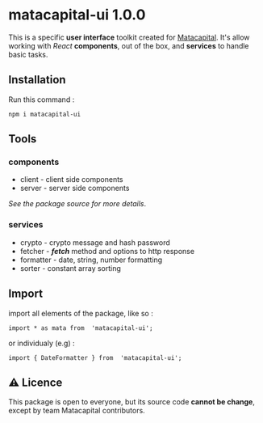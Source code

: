 # matacapital-ui 1.0.0
This is a specific **user interface** toolkit created for [Matacapital](https://www.matacapital.com/fr/). It's allow working with _React_ **components**, out of the box, and **services** to handle basic tasks.

## Installation
Run this command :
```
npm i matacapital-ui
```
## Tools
### components
- client - client side components
- server - server side components

_See the package source for more details_.

### services
- crypto - crypto message and hash password
- fetcher - **_fetch_** method and options to http response
- formatter - date, string, number formatting
- sorter - constant array sorting

## Import
import all elements of the package, like so :
```
import * as mata from  'matacapital-ui';
```
or individualy (e.g) :
```
import { DateFormatter } from  'matacapital-ui';
```


## ⚠️ Licence
This package is open to everyone, but its source code **cannot be change**, except by team Matacapital contributors.